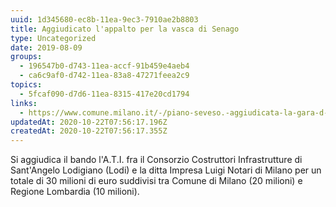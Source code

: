 ```yaml
---
uuid: 1d345680-ec8b-11ea-9ec3-7910ae2b8803
title: Aggiudicato l'appalto per la vasca di Senago
type: Uncategorized
date: 2019-08-09
groups:
  - 196547b0-d743-11ea-accf-91b459e4aeb4
  - ca6c9af0-d742-11ea-83a8-47271feea2c9
topics:
  - 5fcaf090-d7d6-11ea-8315-417e20cd1794
links:
  - https://www.comune.milano.it/-/piano-seveso.-aggiudicata-la-gara-d-appalto-per-la-vasca-di-laminazione-anti-esondazione-senago
updatedAt: 2020-10-22T07:56:17.196Z
createdAt: 2020-10-22T07:56:17.355Z
---
```


Si aggiudica il bando l'A.T.I. fra il Consorzio Costruttori Infrastrutture di Sant'Angelo Lodigiano (Lodi) e la ditta Impresa Luigi Notari di Milano per un totale di 30 milioni di euro suddivisi tra Comune di Milano (20 milioni) e Regione Lombardia (10 milioni).
